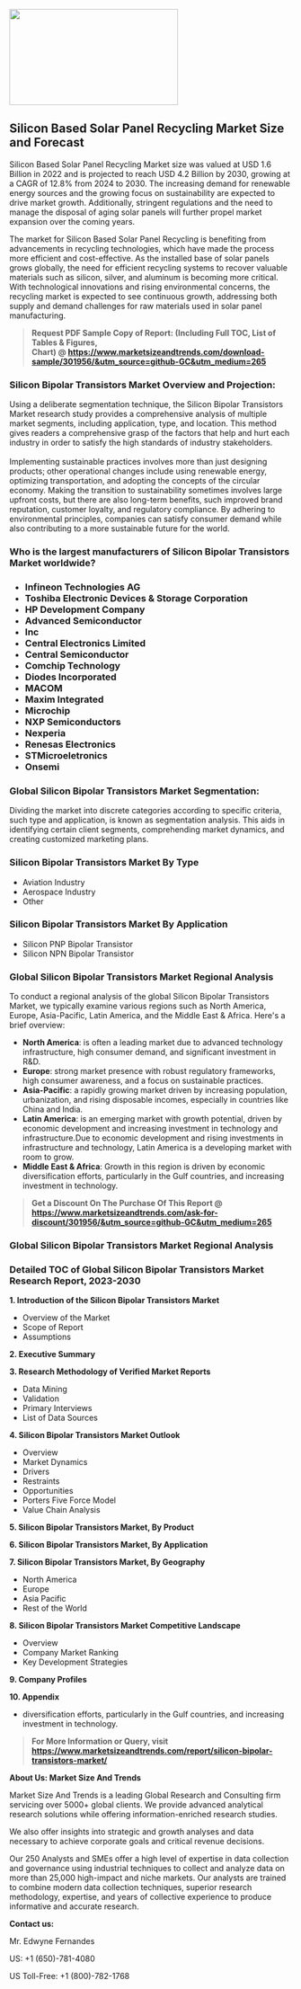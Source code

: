 <p><img class="alignnone size-medium wp-image-20088" src="https://ffe5etoiles.com/wp-content/uploads/2024/12/MST1-300x171.png" alt="" width="300" height="171" /></p><h2>Silicon Based Solar Panel Recycling Market Size and Forecast</h2><p>Silicon Based Solar Panel Recycling Market size was valued at USD 1.6 Billion in 2022 and is projected to reach USD 4.2 Billion by 2030, growing at a CAGR of 12.8% from 2024 to 2030. The increasing demand for renewable energy sources and the growing focus on sustainability are expected to drive market growth. Additionally, stringent regulations and the need to manage the disposal of aging solar panels will further propel market expansion over the coming years.</p><p>The market for Silicon Based Solar Panel Recycling is benefiting from advancements in recycling technologies, which have made the process more efficient and cost-effective. As the installed base of solar panels grows globally, the need for efficient recycling systems to recover valuable materials such as silicon, silver, and aluminum is becoming more critical. With technological innovations and rising environmental concerns, the recycling market is expected to see continuous growth, addressing both supply and demand challenges for raw materials used in solar panel manufacturing.</p></p><blockquote id="" class=""><strong>Request PDF Sample Copy of Report: (Including Full TOC, List of Tables &amp; Figures, Chart)&nbsp;@&nbsp;<strong><a href="https://www.marketsizeandtrends.com/download-sample/301956/&utm_source=github-GC&utm_medium=265" target="_blank">https://www.marketsizeandtrends.com/download-sample/301956/&utm_source=github-GC&utm_medium=265</a></strong></strong></blockquote><h3 id="" class="">Silicon Bipolar Transistors Market&nbsp;Overview and Projection:</h3><p id="" class="">Using a deliberate segmentation technique, the Silicon Bipolar Transistors Market research study provides a comprehensive analysis of multiple market segments, including application, type, and location. This method gives readers a comprehensive grasp of the factors that help and hurt each industry in order to satisfy the high standards of industry stakeholders. <br /> <br />Implementing sustainable practices involves more than just designing products; other operational changes include using renewable energy, optimizing transportation, and adopting the concepts of the circular economy. Making the transition to sustainability sometimes involves large upfront costs, but there are also long-term benefits, such improved brand reputation, customer loyalty, and regulatory compliance. By adhering to environmental principles, companies can satisfy consumer demand while also contributing to a more sustainable future for the world.</p><h3 id="" class="">Who is the largest manufacturers of&nbsp;Silicon Bipolar Transistors Market worldwide?</h3><h3 class=""><p><ul><li>Infineon Technologies AG </li><li> Toshiba Electronic Devices & Storage Corporation </li><li> HP Development Company </li><li> Advanced Semiconductor </li><li> Inc </li><li> Central Electronics Limited </li><li> Central Semiconductor </li><li> Comchip Technology </li><li> Diodes Incorporated </li><li> MACOM </li><li> Maxim Integrated </li><li> Microchip </li><li> NXP Semiconductors </li><li> Nexperia </li><li> Renesas Electronics </li><li> STMicroeletronics </li><li> Onsemi</li></ul></p></h3><h3 id="" class="">Global&nbsp;Silicon Bipolar Transistors Market Segmentation:</h3><p id="" class="">Dividing the market into discrete categories according to specific criteria, such type and application, is known as segmentation analysis. This aids in identifying certain client segments, comprehending market dynamics, and creating customized marketing plans.</p><h3 id="" class="">Silicon Bipolar Transistors Market&nbsp;By Type</h3><p><p><ul><li>Aviation Industry</li><li> Aerospace Industry</li><li> Other</p></li></ul></p></p><h3 id="" class="">Silicon Bipolar Transistors Market&nbsp;By Application</h3><p class=""><p><ul><li>Silicon PNP Bipolar Transistor</li><li> Silicon NPN Bipolar Transistor</li></ul></p></p><h3 id="" class="">Global Silicon Bipolar Transistors Market Regional Analysis</h3><p id="" class="">To conduct a regional analysis of the global Silicon Bipolar Transistors Market, we typically examine various regions such as North America, Europe, Asia-Pacific, Latin America, and the Middle East &amp; Africa. Here's a brief overview:</p><ul><li><strong>North America</strong>: is often a leading market due to advanced technology infrastructure, high consumer demand, and significant investment in R&amp;D.</li><li><strong>Europe</strong>: strong market presence with robust regulatory frameworks, high consumer awareness, and a focus on sustainable practices.</li><li><strong>Asia-Pacific</strong>: a rapidly growing market driven by increasing population, urbanization, and rising disposable incomes, especially in countries like China and India.</li><li><strong>Latin America</strong>: is an emerging market with growth potential, driven by economic development and increasing investment in technology and infrastructure.Due to economic development and rising investments in infrastructure and technology, Latin America is a developing market with room to grow.</li><li><strong>Middle East &amp; Africa</strong>: Growth in this region is driven by economic diversification efforts, particularly in the Gulf countries, and increasing investment in technology.</li></ul><blockquote id="" class=""><strong>Get a Discount On The Purchase Of This Report @ <strong><a href="https://www.marketsizeandtrends.com/ask-for-discount/301956/&utm_source=github-GC&utm_medium=265" target="_blank">https://www.marketsizeandtrends.com/ask-for-discount/301956/&utm_source=github-GC&utm_medium=265</a></strong></strong></blockquote><h3 id="" class="">Global Silicon Bipolar Transistors Market Regional Analysis</h3><h3 id="" class="">Detailed TOC of Global Silicon Bipolar Transistors Market Research Report, 2023-2030</h3><p id="" class=""><strong>1. Introduction of the Silicon Bipolar Transistors Market</strong></p><ul><li>Overview of the Market</li><li>Scope of Report</li><li>Assumptions</li></ul><p id="" class=""><strong>2. Executive Summary</strong></p><p id="" class=""><strong>3. Research Methodology of Verified Market Reports</strong></p><ul><li>Data Mining</li><li>Validation</li><li>Primary Interviews</li><li>List of Data Sources</li></ul><p id="" class=""><strong>4. Silicon Bipolar Transistors Market Outlook</strong></p><ul><li>Overview</li><li>Market Dynamics</li><li>Drivers</li><li>Restraints</li><li>Opportunities</li><li>Porters Five Force Model</li><li>Value Chain Analysis</li></ul><p id="" class=""><strong>5. Silicon Bipolar Transistors Market, By Product</strong></p><p id="" class=""><strong>6. Silicon Bipolar Transistors Market, By Application</strong></p><p id="" class=""><strong>7. Silicon Bipolar Transistors Market, By Geography</strong></p><ul><li>North America</li><li>Europe</li><li>Asia Pacific</li><li>Rest of the World</li></ul><p id="" class=""><strong>8. Silicon Bipolar Transistors Market Competitive Landscape</strong></p><ul><li>Overview</li><li>Company Market Ranking</li><li>Key Development Strategies</li></ul><p id="" class=""><strong>9. Company Profiles</strong></p><p id="" class=""><strong>10. Appendix</strong></p><ul><li>diversification efforts, particularly in the Gulf countries, and increasing investment in technology.</li></ul><blockquote id="" class=""><strong>For More Information or Query, visit <strong><strong><a href="https://www.marketsizeandtrends.com/report/silicon-bipolar-transistors-market/" target="_blank">https://www.marketsizeandtrends.com/report/silicon-bipolar-transistors-market/</a></strong></strong></strong></blockquote><p id="" class=""><strong>About Us: Market Size And Trends</strong></p><p id="" class="">Market Size And Trends is a leading Global Research and Consulting firm servicing over 5000+ global clients. We provide advanced analytical research solutions while offering information-enriched research studies.</p><p id="" class="">We also offer insights into strategic and growth analyses and data necessary to achieve corporate goals and critical revenue decisions.</p><p id="" class="">Our 250 Analysts and SMEs offer a high level of expertise in data collection and governance using industrial techniques to collect and analyze data on more than 25,000 high-impact and niche markets. Our analysts are trained to combine modern data collection techniques, superior research methodology, expertise, and years of collective experience to produce informative and accurate research.</p><p id="" class=""><strong>Contact us:</strong></p><p id="" class="">Mr. Edwyne Fernandes</p><p id="" class="">US: +1 (650)-781-4080</p><p id="" class="">US Toll-Free: +1 (800)-782-1768</p>
